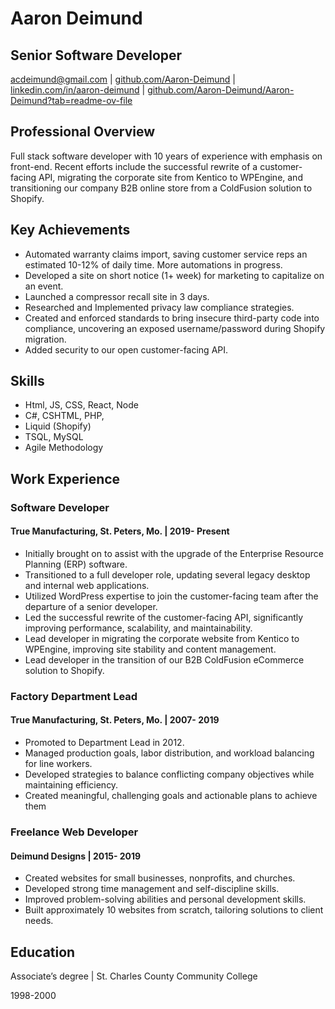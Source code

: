 # Aaron Deimund

## Senior Software Developer

<acdeimund@gmail.com> | [github.com/Aaron-Deimund](https://github.com/Aaron-Deimund) | [linkedin.com/in/aaron-deimund](https://www.linkedin.com/in/aaron-deimund) | [github.com/Aaron-Deimund/Aaron-Deimund?tab=readme-ov-file](Resume)

## Professional Overview

Full stack software developer with 10 years of experience with emphasis on front-end. Recent efforts include the successful rewrite of a customer-facing API, migrating the corporate site from Kentico to WPEngine, and transitioning our company B2B online store from a ColdFusion solution to Shopify.

## Key Achievements

- Automated warranty claims import, saving customer service reps an estimated 10-12% of daily time. More automations in progress.
- Developed a site on short notice (1+ week) for marketing to capitalize on an event.
- Launched a compressor recall site in 3 days.
- Researched and Implemented privacy law compliance strategies.
- Created and enforced standards to bring insecure third-party code into compliance, uncovering an exposed username/password during Shopify migration.
- Added security to our open customer-facing API.

## Skills

- Html, JS, CSS, React, Node
- C#, CSHTML, PHP,
- Liquid (Shopify)
- TSQL, MySQL
- Agile Methodology

## Work Experience

### Software Developer

#### True Manufacturing, St. Peters, Mo. | 2019- Present

- Initially brought on to assist with the upgrade of the Enterprise Resource Planning (ERP) software.
- Transitioned to a full developer role, updating several legacy desktop and internal web applications.
- Utilized WordPress expertise to join the customer-facing team after the departure of a senior developer.
- Led the successful rewrite of the customer-facing API, significantly improving performance, scalability, and maintainability.
- Lead developer in migrating the corporate website from Kentico to WPEngine, improving site stability and content management.
- Lead developer in the transition of our B2B ColdFusion eCommerce solution to Shopify.

### Factory Department Lead

#### True Manufacturing, St. Peters, Mo. | 2007- 2019

- Promoted to Department Lead in 2012.
- Managed production goals, labor distribution, and workload balancing for line workers.
- Developed strategies to balance conflicting company objectives while maintaining efficiency.
- Created meaningful, challenging goals and actionable plans to achieve them

### Freelance Web Developer

#### Deimund Designs | 2015- 2019

- Created websites for small businesses, nonprofits, and churches.
- Developed strong time management and self-discipline skills.
- Improved problem-solving abilities and personal development skills.
- Built approximately 10 websites from scratch, tailoring solutions to client needs.

## Education

Associate’s degree | St. Charles County Community College

1998-2000
